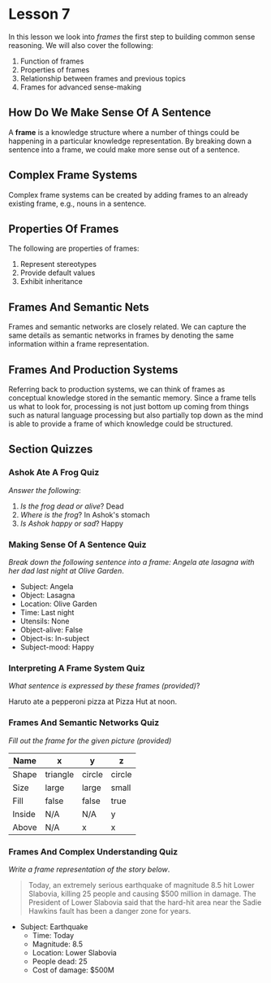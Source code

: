 # Lesson 7

In this lesson we look into _frames_ the first step to building common sense reasoning. We will also cover the following:

1. Function of frames
2. Properties of frames
3. Relationship between frames and previous topics
4. Frames for advanced sense-making

## How Do We Make Sense Of A Sentence

A **frame** is a knowledge structure where a number of things could be happening in a particular knowledge representation. By breaking down a sentence into a frame, we could make more sense out of a sentence.

## Complex Frame Systems

Complex frame systems can be created by adding frames to an already existing frame, e.g., nouns in a sentence.

## Properties Of Frames

The following are properties of frames:

1. Represent stereotypes
2. Provide default values
3. Exhibit inheritance

## Frames And Semantic Nets

Frames and semantic networks are closely related. We can capture the same details as semantic networks in frames by denoting the same information within a frame representation.

## Frames And Production Systems

Referring back to production systems, we can think of frames as conceptual knowledge stored in the semantic memory. Since a frame tells us what to look for, processing is not just bottom up coming from things such as natural language processing but also partially top down as the mind is able to provide a frame of which knowledge could be structured.

## Section Quizzes

### Ashok Ate A Frog Quiz

_Answer the following_:

1. _Is the frog dead or alive_? Dead
2. _Where is the frog_? In Ashok's stomach
3. _Is Ashok happy or sad_? Happy

### Making Sense Of A Sentence Quiz

_Break down the following sentence into a frame: Angela ate lasagna with her dad last night at Olive Garden_.

- Subject: Angela
- Object: Lasagna
- Location: Olive Garden
- Time: Last night
- Utensils: None
- Object-alive: False
- Object-is: In-subject
- Subject-mood: Happy

### Interpreting A Frame System Quiz

_What sentence is expressed by these frames (provided)_?

Haruto ate a pepperoni pizza at Pizza Hut at noon.

### Frames And Semantic Networks Quiz

_Fill out the frame for the given picture (provided)_

| Name   | x        | y      | z      |
| ------ | -------- | ------ | ------ |
| Shape  | triangle | circle | circle |
| Size   | large    | large  | small  |
| Fill   | false    | false  | true   |
| Inside | N/A      | N/A    | y      |
| Above  | N/A      | x      | x      |

### Frames And Complex Understanding Quiz

_Write a frame representation of the story below_.

> Today, an extremely serious earthquake of magnitude 8.5 hit Lower Slabovia, killing 25 people and causing \$500 million in damage. The President of Lower Slabovia said that the hard-hit area near the Sadie Hawkins fault has been a danger zone for years.

- Subject: Earthquake
  - Time: Today
  - Magnitude: 8.5
  - Location: Lower Slabovia
  - People dead: 25
  - Cost of damage: \$500M
